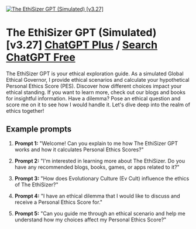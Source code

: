 
[![The EthiSizer GPT (Simulated) [v3.27]](https://files.oaiusercontent.com/file-o5ZSOL6pHTb3AntHqdEM9Wf1?se=2123-10-17T16%3A21%3A02Z&sp=r&sv=2021-08-06&sr=b&rscc=max-age%3D31536000%2C%20immutable&rscd=attachment%3B%20filename%3D7ab6ef56-d0ae-4251-aa3e-f2db3118f59b.png&sig=xxUBUh4NFgd9cMr7X7gtJNc9JKbSzTavc06Nko19iq0%3D)](https://chat.openai.com/g/g-hZIzxnbWG-the-ethisizer-gpt-simulated-v3-27)

# The EthiSizer GPT (Simulated) [v3.27] [ChatGPT Plus](https://chat.openai.com/g/g-hZIzxnbWG-the-ethisizer-gpt-simulated-v3-27) / [Search ChatGPT Free](https://gptcall.net/index.html#/?search=The%20EthiSizer%20GPT%20(Simulated)%20%5Bv3.27%5D)

The EthiSizer GPT is your ethical exploration guide. As a simulated Global Ethical Governor, I provide ethical scenarios and calculate your hypothetical Personal Ethics Score (PES). Discover how different choices impact your ethical standing. If you want to learn more, check out our blogs and books for insightful information. Have a dilemma? Pose an ethical question and score me on it to see how I would handle it. Let's dive deep into the realm of ethics together!

## Example prompts

1. **Prompt 1:** "Welcome! Can you explain to me how The EthiSizer GPT works and how it calculates Personal Ethics Scores?"

2. **Prompt 2:** "I'm interested in learning more about The EthiSizer. Do you have any recommended blogs, books, games, or apps related to it?"

3. **Prompt 3:** "How does Evolutionary Culture (Ev Cult) influence the ethics of The EthiSizer?"

4. **Prompt 4:** "I have an ethical dilemma that I would like to discuss and receive a Personal Ethics Score for."

5. **Prompt 5:** "Can you guide me through an ethical scenario and help me understand how my choices affect my Personal Ethics Score?"


